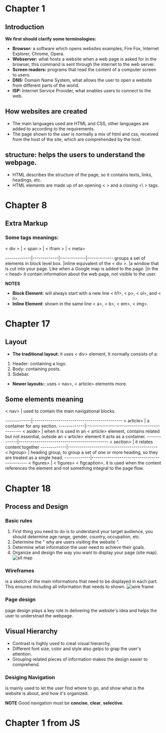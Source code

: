 # **Chapter 1** 

## **Introduction** 

**We first should clarify some terminologies:**

-	 **Browser:** a software which opens websites examples; Fire Fox, Internet Explorer, Chrome, Opera.
-	**Webserver:** what hosts a website when a web page is asked for in the browser, this command is sent through the internet to the web server.
-	**Screen readers:** programs that read the content of a computer screen to users.
-	**DNS:** Domain Name System, what allows the user to open a website from different parts of the world.
-	**ISP:** Internet Service Provider, what enables users to connect to the web. 

## **How websites are created**
-	The main languages used are HTML and CSS, other languages are added to according to the requirements. 
-	The page shown to the user is normally a mix of html and css, received from the host of the site, which are comprehended by the host.

## **structure:** helps the users to understand the webpage. 
-	HTML describes the structure of the page, so it contains texts, links, headings, etc.
-	HTML elements are made up of an opening < > and a closing <\ > tags.



# **Chapter 8** 

## **Extra Markup**  

### **Some tags meanings:** 
 
< div >  | < span > | < ifram > | < meta>

-------------|-------------|-------------|-------------
groups a set of elements in block level box. |inline equivalent of the < div >. |a window that is cut into your page. Like when a Google map is added to the page. |in the < head> it contain information about the web page, not visible to the user.

**NOTES** 

- **Block Element**: will always start with a new line < h1>, < p>, < ul>, and < li>.
- **Inline Element**: shown in the same line < a>, < b>, < em>, < img>.


# **Chapter 17**

## **Layout**

-	**The traditional layout:** it uses < div> element, It normally consists of a: 
1.	Header: containing a logo.
2.	Body: containing posts.
3.	Sidebar.

-	**Newer layouts:**: uses < nav>, < article> elements more. 

## **Some elements meaning**


< nav>       | used to contain the main navigational blocks.

-------------|---------------------------------------------
< article>   | a container for any section.
-------------|---------------------------------------------
< aside>     | when it is used in an < article> element, contains related but not essential, outside  an < article> element it acts as a container. 
-------------|---------------------------------------------
< section>   | it relates content together 
-------------|---------------------------------------------
< hgroup>    | heading group, to group a set of one or more heading, so they are treated as a single head. 
-------------|---------------------------------------------
< figures>   | < figures> < figcaption>, it is used when the content references the element and not something integral to the page flow.


# **Chapter 18**
## **Process and Design**

### **Basic rules**
1. First thing you need to do is to understand your target audience, you should determine age range, gender, country, occupation, etc.
2. Determine the " why are users visiting the website ".
3. Determine what information the user need to achieve their goals.
4. Organize and design the way you want to display your page (site map). 
![sit map](https://blog.hubspot.com/hs-fs/hubfs/visual-sitemap-example.png?t=1539226974890&width=667&height=223&name=visual-sitemap-example.png)

### **Wireframes**
is a sketch of the main informations that need to be displayed in each part. This ensures including all information that needs to shown. 
![wire frame](https://blog.hubspot.com/hs-fs/hubfs/dyno-mapper-sitemap-generator.png?t=1539226974890&width=566&name=dyno-mapper-sitemap-generator.png)

### **Page design** 
page design plays a key role in delivering the website's idea and helps the user to understnad the webpage. 

## **Visual Hierarchy** 
* Contrast is highly used to creat visual hierarchy. 
* Different font size, color and style also gelps to grap the user's attention. 
* Grouping related pieces of information makes the design easier to comprehend. 

### **Desiging Navigation** 
is mainly used to let the user find where to go, and show what is the website is about, and how it's organized. 

**NOTE** 
Good navigation must be **concise**, **clear**, **selective**.


# **Chapter 1 from JS**


